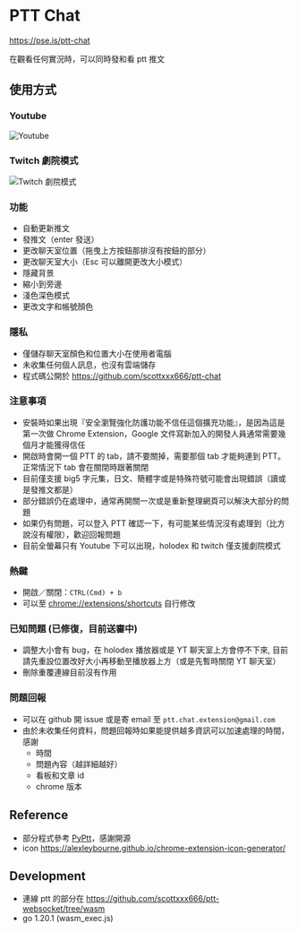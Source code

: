 # PTT Chat

https://pse.is/ptt-chat

在觀看任何實況時，可以同時發和看 ptt 推文

## 使用方式

[//]: # (- 詳細圖文教學請至 https://github.com/scottxxx666/ptt-chat#使用方式)

### Youtube
![Youtube](/docs/youtube.gif)

### Twitch 劇院模式
![Twitch 劇院模式](/docs/twitch.gif)

### 功能

- 自動更新推文
- 發推文（enter 發送）
- 更改聊天室位置（拖曳上方按鈕那排沒有按鈕的部分）
- 更改聊天室大小（Esc 可以離開更改大小模式）
- 隱藏背景
- 縮小到旁邊
- 淺色深色模式
- 更改文字和帳號顏色

### 隱私

- 僅儲存聊天室顏色和位置大小在使用者電腦
- 未收集任何個人訊息，也沒有雲端儲存
- 程式碼公開於 https://github.com/scottxxx666/ptt-chat

### 注意事項

- 安裝時如果出現『安全瀏覽強化防護功能不信任這個擴充功能』，是因為這是第一次做 Chrome Extension，Google 文件寫新加入的開發人員通常需要幾個月才能獲得信任
- 開啟時會開一個 PTT 的 tab，請不要關掉，需要那個 tab 才能夠連到 PTT。正常情況下 tab 會在關閉時跟著關閉
- 目前僅支援 big5 字元集，日文、簡體字或是特殊符號可能會出現錯誤（讀或是發推文都是）
- 部分錯誤仍在處理中，通常再開關一次或是重新整理網頁可以解決大部分的問題
- 如果仍有問題，可以登入 PTT 確認一下，有可能某些情況沒有處理到（比方說沒有權限），歡迎回報問題
- 目前全螢幕只有 Youtube 下可以出現，holodex 和 twitch 僅支援劇院模式

### 熱鍵

- 開啟／關閉：`CTRL(Cmd) + b`
- 可以至 [chrome://extensions/shortcuts](chrome://extensions/shortcuts) 自行修改

### 已知問題 (已修復，目前送審中)
- 調整大小會有 bug，在 holodex 播放器或是 YT 聊天室上方會停不下來, 目前請先重設位置改好大小再移動至播放器上方（或是先暫時關閉 YT 聊天室）
- 刪除重覆連線目前沒有作用

### 問題回報
- 可以在 github 開 issue 或是寄 email 至 `ptt.chat.extension@gmail.com`
- 由於未收集任何資料，問題回報時如果能提供越多資訊可以加速處理的時間，感謝
    - 時間
    - 問題內容（越詳細越好）
    - 看板和文章 id
    - chrome 版本

## Reference

- 部分程式參考 [PyPtt](https://github.com/PyPtt/PyPtt)，感謝開源
- icon https://alexleybourne.github.io/chrome-extension-icon-generator/

## Development

- 連線 ptt 的部分在 https://github.com/scottxxx666/ptt-websocket/tree/wasm
- go 1.20.1 (wasm_exec.js)
